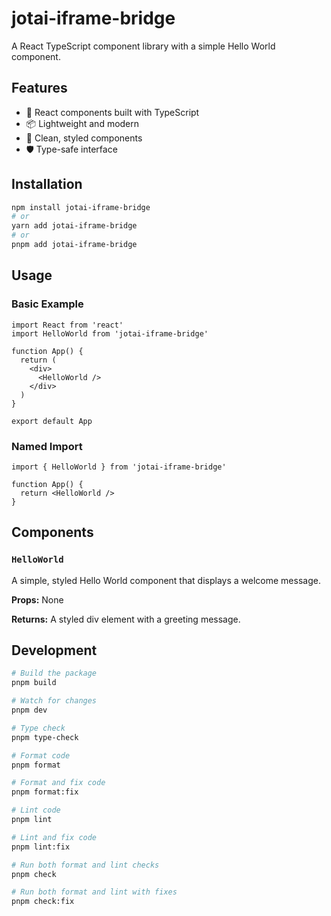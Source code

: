 # jotai-iframe-bridge

A React TypeScript component library with a simple Hello World component.

## Features

- 🚀 React components built with TypeScript
- 📦 Lightweight and modern
- 🎨 Clean, styled components
- 🛡️ Type-safe interface

## Installation

```bash
npm install jotai-iframe-bridge
# or
yarn add jotai-iframe-bridge
# or
pnpm add jotai-iframe-bridge
```

## Usage

### Basic Example

```tsx
import React from 'react'
import HelloWorld from 'jotai-iframe-bridge'

function App() {
  return (
    <div>
      <HelloWorld />
    </div>
  )
}

export default App
```

### Named Import

```tsx
import { HelloWorld } from 'jotai-iframe-bridge'

function App() {
  return <HelloWorld />
}
```

## Components

### `HelloWorld`

A simple, styled Hello World component that displays a welcome message.

**Props:** None

**Returns:** A styled div element with a greeting message.

## Development

```bash
# Build the package
pnpm build

# Watch for changes
pnpm dev

# Type check
pnpm type-check

# Format code
pnpm format

# Format and fix code
pnpm format:fix

# Lint code
pnpm lint

# Lint and fix code
pnpm lint:fix

# Run both format and lint checks
pnpm check

# Run both format and lint with fixes
pnpm check:fix
```
